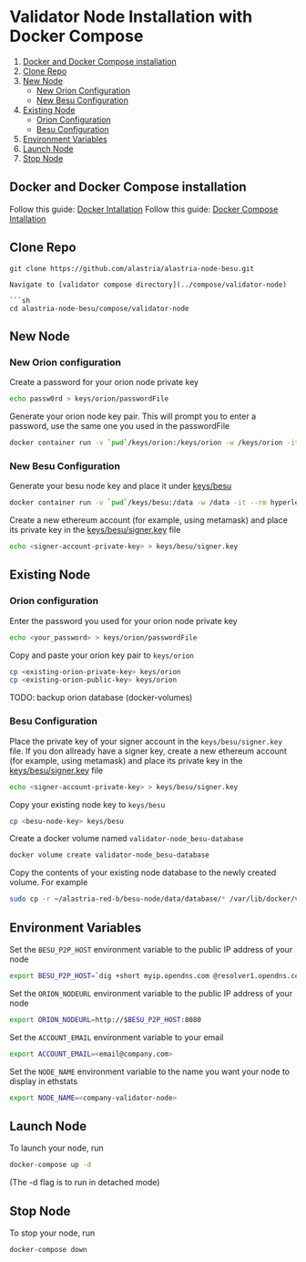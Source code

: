 # Validator Node Installation with Docker Compose

1. [Docker and Docker Compose installation](#docker-and-docker-compose-installation)
2. [Clone Repo](#clone-repo)
3. [New Node](#new-node)
    - [New Orion Configuration](#new-orion-configuration)
    - [New Besu Configuration](#new-besu-configuration)
4. [Existing Node](#existing-node)
    - [Orion Configuration](#orion-configuration)
    - [Besu Configuration](#besu-configuration)
5. [Environment Variables](#environment-variables)
6. [Launch Node](#launch-node)
7. [Stop Node](#stop-node)

## Docker and Docker Compose installation

Follow this guide: [Docker Intallation](https://docs.docker.com/get-docker/)
Follow this guide: [Docker Compose Intallation](https://docs.docker.com/compose/install/)

## Clone Repo

```
git clone https://github.com/alastria/alastria-node-besu.git

Navigate to [validator compose directory](../compose/validator-node)

```sh
cd alastria-node-besu/compose/validator-node
```

## New Node

### New Orion configuration

Create a password for your orion node private key
```sh
echo passw0rd > keys/orion/passwordFile
```

Generate your orion node key pair. This will prompt you to enter a password, use the same one you used in the passwordFile
```sh
docker container run -v `pwd`/keys/orion:/keys/orion -w /keys/orion -it --rm pegasyseng/orion:1.5.1-SNAPSHOT -g nodekey
```

### New Besu Configuration

Generate your besu node key and place it under [keys/besu](../compose/validator-node/keys/besu)

```sh
docker container run -v `pwd`/keys/besu:/data -w /data -it --rm hyperledger/besu:1.4 --data-path=/data public-key export --to=/data/key.pub
```

Create a new ethereum account (for example, using metamask) and place its private key in the [keys/besu/signer.key](../compose/validator-node/keys/besu/signer.key) file

```sh
echo <signer-account-private-key> > keys/besu/signer.key
```

## Existing Node

### Orion configuration

Enter the password you used for your orion node private key
```sh
echo <your_password> > keys/orion/passwordFile
```

Copy and paste your orion key pair to `keys/orion`
```sh
cp <existing-orion-private-key> keys/orion
cp <existing-orion-public-key> keys/orion
```

TODO: backup orion database (docker-volumes)

### Besu Configuration

Place the private key of your signer account in the `keys/besu/signer.key` file. If you don allready have a signer key, create a new ethereum account (for example, using metamask) and place its private key in the [keys/besu/signer.key](../compose/validator-node/keys/besu/signer.key) file

```sh
echo <signer-account-private-key> > keys/besu/signer.key
```

Copy your existing node key to `keys/besu`

```sh
cp <besu-node-key> keys/besu
```

Create a docker volume named `validator-node_besu-database`

```sh
docker volume create validator-node_besu-database
```

Copy the contents of your existing node database to the newly created volume. For example

```sh
sudo cp -r ~/alastria-red-b/besu-node/data/database/* /var/lib/docker/volumes/validator-node_besu-database/_data
```

## Environment Variables

Set the `BESU_P2P_HOST` environment variable to the public IP address of your node

```sh
export BESU_P2P_HOST=`dig +short myip.opendns.com @resolver1.opendns.com 2>/dev/null || curl -s --retry 2 icanhazip.com`
```

Set the `ORION_NODEURL` environment variable to the public IP address of your node

```sh
export ORION_NODEURL=http://$BESU_P2P_HOST:8080
```

Set the `ACCOUNT_EMAIL` environment variable to your email

```sh
export ACCOUNT_EMAIL=<email@company.com>
```

Set the `NODE_NAME` environment variable to the name you want your node to display in ethstats

```sh
export NODE_NAME=<company-validator-node>
```


## Launch Node

To launch your node, run

```sh
docker-compose up -d
```
(The -d flag is to run in detached mode)

## Stop Node

To stop your node, run

```sh
docker-compose down
```